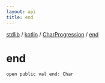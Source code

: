 ```yaml
---
layout: api
title: end
---
```

[stdlib](../../index.md) / [kotlin](../index.md) / [CharProgression](index.md) / [end](end.md)

# end

```
open public val end: Char
```
